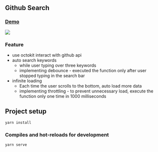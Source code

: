 ## Github Search

### [Demo](https://vue-github-search.vercel.app/)
![](https://i.imgur.com/aoJBQPf.png)
### Feature
- use octokit interact with github api
- auto search keywords
  - while user typing over three keywords
  - implementing debounce - executed the function only after user stopped typing in the search bar
- infinite loading
  - Each time the user scrolls to the bottom, auto load more data
  - implementing throttling - to prevent unnecessary load, execute the function only one time in 1000 milliseconds

## Project setup
```
yarn install
```

### Compiles and hot-reloads for development
```
yarn serve
```
